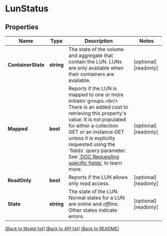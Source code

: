 # LunStatus

## Properties

Name | Type | Description | Notes
------------ | ------------- | ------------- | -------------
**ContainerState** | **string** | The state of the volume and aggregate that contain the LUN. LUNs are only available when their containers are available.  | [optional] [readonly] 
**Mapped** | **bool** | Reports if the LUN is mapped to one or more initiator groups.&lt;br/&gt; There is an added cost to retrieving this property&#39;s value. It is not populated for either a collection GET or an instance GET unless it is explicitly requested using the &#x60;fields&#x60; query parameter. See [&#x60;DOC Requesting specific fields&#x60;](#docs-docs-Requesting-specific-fields) to learn more.  | [optional] [readonly] 
**ReadOnly** | **bool** | Reports if the LUN allows only read access.  | [optional] [readonly] 
**State** | **string** | The state of the LUN. Normal states for a LUN are _online_ and _offline_. Other states indicate errors.  | [optional] [readonly] 

[[Back to Model list]](../README.md#documentation-for-models) [[Back to API list]](../README.md#documentation-for-api-endpoints) [[Back to README]](../README.md)


